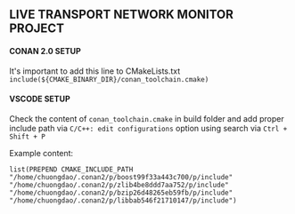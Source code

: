 
## LIVE TRANSPORT NETWORK MONITOR PROJECT

#### CONAN 2.0 SETUP
It's important to add this line to CMakeLists.txt
`include(${CMAKE_BINARY_DIR}/conan_toolchain.cmake)`

#### VSCODE SETUP
Check the content of `conan_toolchain.cmake` in build folder and add proper include path 
via `C/C++: edit configurations` option using search via `Ctrl + Shift + P`

Example content:
```
list(PREPEND CMAKE_INCLUDE_PATH "/home/chuongdao/.conan2/p/boost99f33a443c700/p/include" "/home/chuongdao/.conan2/p/zlib4be8ddd7aa752/p/include" "/home/chuongdao/.conan2/p/bzip26d48265eb59fb/p/include" "/home/chuongdao/.conan2/p/libbab546f21710147/p/include")

```



